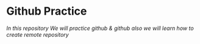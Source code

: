 # Github Practice

_In this repository We will practice github &amp; github also we will learn how to create remote repository_
